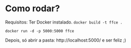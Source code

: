 # Como rodar?
Requisitos: Ter Docker instalado.
`docker build -t ffce .`

`docker run -d -p 5000:5000 ffce`

Depois, só abrir a pasta: http://localhost:5000/ e ser feliz ;)

